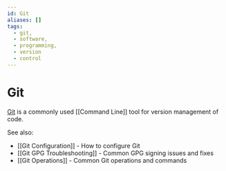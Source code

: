 ```yaml
---
id: Git
aliases: []
tags:
  - git,
  - software,
  - programming,
  - version
  - control
---
```


# Git

[Git](https://git-scm.com/) is a commonly used [[Command Line]] tool for version management of code.

See also:
- [[Git Configuration]] - How to configure Git
- [[Git GPG Troubleshooting]] - Common GPG signing issues and fixes
- [[Git Operations]] - Common Git operations and commands

